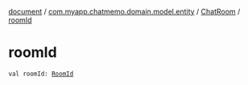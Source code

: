 [document](../../index.md) / [com.myapp.chatmemo.domain.model.entity](../index.md) / [ChatRoom](index.md) / [roomId](./room-id.md)

# roomId

`val roomId: `[`RoomId`](../../com.myapp.chatmemo.domain.model.value/-room-id/index.md)